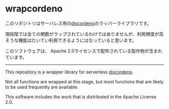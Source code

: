 # wrapcordeno

このリポジトリはサーバレス用の[discordeno](https://github.com/discordeno/discordeno)のラッパーライブラリです。

現段階では全ての関数がラップされているわけではありませんが、利用頻度が高そうな機能はたいてい利用できるようにはなっていると思います。

このソフトウェアは、 Apache 2.0ライセンスで配布されている製作物が含まれています。

---

This repository is a wrapper library for serverless [discordeno](https://github.com/discordeno/discordeno).

Not all functions are wrapped at this stage, but most functions that are likely to be used frequently are available.

This software includes the work that is distributed in the Apache License 2.0.